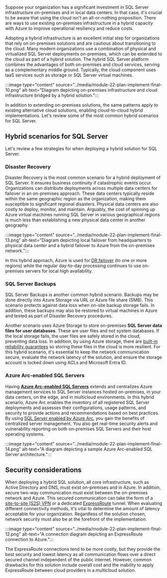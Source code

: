 Suppose your organization has a significant investment in SQL Server infrastructure on-premises and in local data centers. In that case, it's crucial to be aware that using the cloud isn't an all-or-nothing proposition. There are ways to use existing on-premises infrastructure in a hybrid capacity with Azure to improve operational resiliency and reduce costs.

Adopting a hybrid infrastructure is an excellent initial step for organizations that rely on on-premises solutions and are cautious about transitioning to the cloud. Many modern organizations use a combination of physical and virtualized SQL Server deployments on-premises, which can be extended to the cloud as part of a hybrid solution. The hybrid SQL Server platform combines the advantages of both on-premises and cloud services, serving as a complementary middle ground. Typically, the cloud component uses IaaS services such as storage or SQL Server virtual machines.

:::image type="content" source="../media/module-22-plan-implement-final-10.png" alt-text="Diagram depicting on-premises infrastructure and cloud infrastructure bridged by a hybrid solution.":::

In addition to extending on-premises solutions, the same patterns apply to existing alternative cloud solutions, enabling cloud-to-cloud hybrid implementations. Let's review some of the most common hybrid scenarios for SQL Server.

## Hybrid scenarios for SQL Server

Let's review a few strategies for when deploying a hybrid solution for SQL Server.

### Disaster Recovery

Disaster Recovery is the most common scenario for a hybrid deployment of SQL Server. It ensures business continuity if catastrophic events occur. Organizations can distribute deployments across multiple data centers for failover in an on-premises approach. These data centers typically reside within the same geographic region as the organization, making them susceptible to significant regional disasters. Physical data centers are also costly to deploy, monitor, and maintain. Arguably, the cost of spinning up Azure virtual machines running SQL Server in various geographical regions is much less than establishing a new physical data center in another geography.

:::image type="content" source="../media/module-22-plan-implement-final-13.png" alt-text="Diagram depicting local failover from headquarters to physical data center and a hybrid failover to Azure from the on-premises network.":::

In this hybrid approach, Azure is used for [DR failover](/azure/azure-sql/virtual-machines/windows/business-continuity-high-availability-disaster-recovery-hadr-overview#hybrid-it-disaster-recovery-solutions) (to one or more regions) while the regular day-to-day processing continues to use on-premises servers for local high availability.

### SQL Server Backups

SQL Server Backups is another common hybrid scenario. Backups may be done directly into Azure Storage via URL or Azure file share (SMB). This scenario protects against data loss when on-site backup storage fails. In addition, these backups may also be restored to virtual machines in Azure and tested as part of Disaster Recovery procedures.

Another scenario uses Azure Storage to store on-premises **SQL Server data files for user databases**. These are user files and not system databases. If the local storage fails, the user files are safely stored in the cloud, preventing data loss. In addition, by using Azure storage, there are [built-in reliability guarantees](https://techcommunity.microsoft.com/t5/azure-storage-blog/understanding-azure-storage-redundancy-offerings/ba-p/1431700) so storing these files in the cloud is more resilient. For this hybrid scenario, it's essential to keep the network communication secure, evaluate the network latency of the solution, and ensure the storage account is locked down using ACLs and Microsoft Entra ID.

### Azure Arc-enabled SQL Servers

Having [**Azure Arc-enabled SQL Servers**](/sql/sql-server/azure-arc/overview) extends and centralizes Azure management services to SQL Server instances hosted on-premises, in your data centers, on the edge, and in multicloud environments. In this hybrid scenario, Azure Arc enables the inventory of all registered SQL Server deployments and assesses their configurations, usage patterns, and security to provide actions and recommendations based on best practices. By using [SQL Server enabled by Azure Arc](/sql/sql-server/azure-arc/overview), you gain the benefits of centralized server management. You also get real-time security alerts and vulnerability reporting on both on-premises SQL Servers and their host operating systems. 

:::image type="content" source="../media/module-22-plan-implement-final-14.png" alt-text="A diagram depicting a sample Azure Arc-enabled SQL Server architecture.":::

## Security considerations

When deploying a hybrid SQL solution, all core infrastructure, such as Active Directory and DNS, must exist on-premises and in Azure. In addition, secure two-way communication must exist between the on-premises network and Azure. This secured communication can take the form of a [site-to-site (S2S) VPN](/azure/vpn-gateway/tutorial-site-to-site-portal) or a dedicated [ExpressRoute](/azure/expressroute/expressroute-introduction) tunnel. When evaluating different connectivity methods, it's vital to determine the amount of latency acceptable for your organization. Regardless of the solution chosen, network security must also be at the forefront of the implementation.

:::image type="content" source="../media/module-22-plan-implement-final-12.png" alt-text="A connection diagram depicting an ExpressRoute connection to Azure.":::

The ExpressRoute connections tend to be more costly, but they provide the best security and lowest latency as all communication flows over a direct secured channel independent of the public internet. However, common drawbacks for this solution include overall cost and the inability to apply ExpressRoute between cloud providers in a multicloud solution.

